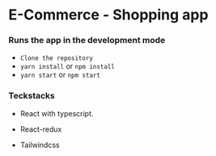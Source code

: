# E-Commerce - Shopping app

### Runs the app in the development mode

- `Clone the repository`
- `yarn install` or `npm install`
- `yarn start` or `npm start`

### Teckstacks

- React with typescript.

- React-redux

- Tailwindcss
